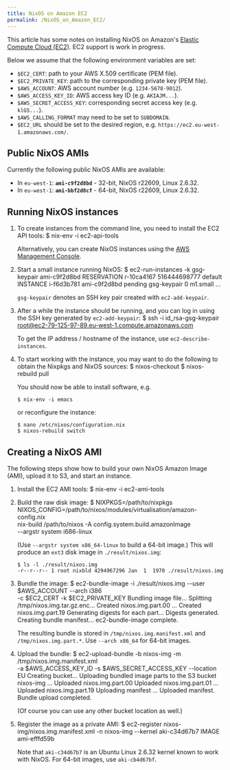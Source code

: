 ```yaml
---
title: NixOS on Amazon EC2
permalink: /NixOS_on_Amazon_EC2/
---
```


This article has some notes on installing NixOS on Amazon's [Elastic Compute Cloud (EC2)](http://aws.amazon.com/ec2/). EC2 support is work in progress.

Below we assume that the following environment variables are set:

-   `$EC2_CERT`: path to your AWS X.509 certificate (PEM file).
-   `$EC2_PRIVATE_KEY`: path to the corresponding private key (PEM file).
-   `$AWS_ACCOUNT`: AWS account number (e.g. `1234-5678-9012`).
-   `$AWS_ACCESS_KEY_ID`: AWS access key ID (e.g. `AKIAJM...`).
-   `$AWS_SECRET_ACCESS_KEY`: corresponding secret access key (e.g. `klG5...`).
-   `$AWS_CALLING_FORMAT` may need to be set to `SUBDOMAIN`.
-   `$EC2_URL` should be set to the desired region, e.g. `https://ec2.eu-west-1.amazonaws.com/`.

Public NixOS AMIs
-----------------

Currently the following public NixOS AMIs are available:

-   In `eu-west-1`: <strong>`ami-c9f2d8bd`</strong> - 32-bit, NixOS r22609, Linux 2.6.32.
-   In `eu-west-1`: <strong>`ami-bbf2d8cf`</strong> - 64-bit, NixOS r22609, Linux 2.6.32.

Running NixOS instances
-----------------------

1.  To create instances from the command line, you need to install the EC2 API tools:
        $ nix-env -i ec2-api-tools

    Alternatively, you can create NixOS instances using the [AWS Management Console](http://aws.amazon.com/console/).

2.  Start a small instance running NixOS:
        $ ec2-run-instances -k gsg-keypair ami-c9f2d8bd
        RESERVATION  r-10ca4167  516444698777  default
        INSTANCE     i-f6d3b781  ami-c9f2d8bd  pending gsg-keypair  0 m1.small ...

    `gsg-keypair` denotes an SSH key pair created with `ec2-add-keypair`.

3.  After a while the instance should be running, and you can log in using the SSH key generated by `ec2-add-keypair`:
        $ ssh -i id_rsa-gsg-keypair root@ec2-79-125-97-89.eu-west-1.compute.amazonaws.com

    To get the IP address / hostname of the instance, use `ec2-describe-instances`.

4.  To start working with the instance, you may want to do the following to obtain the Nixpkgs and NixOS sources:
        $ nixos-checkout
        $ nixos-rebuild pull

    You should now be able to install software, e.g.

        $ nix-env -i emacs

    or reconfigure the instance:

        $ nano /etc/nixos/configuration.nix
        $ nixos-rebuild switch

Creating a NixOS AMI
--------------------

The following steps show how to build your own NixOS Amazon Image (AMI), upload it to S3, and start an instance.

1.  Install the EC2 AMI tools:
        $ nix-env -i ec2-ami-tools

2.  Build the raw disk image:
        $ NIXPKGS=/path/to/nixpkgs NIXOS_CONFIG=/path/to/nixos/modules/virtualisation/amazon-config.nix \
            nix-build /path/to/nixos -A config.system.build.amazonImage \
            --argstr system i686-linux

    (Use `--argstr system x86_64-linux` to build a 64-bit image.) This will produce an `ext3` disk image in `./result/nixos.img`:

        $ ls -l ./result/nixos.img
        -r--r--r-- 1 root nixbld 4294967296 Jan  1  1970 ./result/nixos.img

3.  Bundle the image:
        $ ec2-bundle-image -i ./result/nixos.img --user $AWS_ACCOUNT --arch i386 \
            -c $EC2_CERT -k $EC2_PRIVATE_KEY
        Bundling image file...
        Splitting /tmp/nixos.img.tar.gz.enc...
        Created nixos.img.part.00
        ...
        Created nixos.img.part.19
        Generating digests for each part...
        Digests generated.
        Creating bundle manifest...
        ec2-bundle-image complete.

    The resulting bundle is stored in `/tmp/nixos.img.manifest.xml` and `/tmp/nixos.img.part.*`. Use `--arch x86_64` for 64-bit images.

4.  Upload the bundle:
        $ ec2-upload-bundle -b nixos-img -m /tmp/nixos.img.manifest.xml \
            -a $AWS_ACCESS_KEY_ID -s $AWS_SECRET_ACCESS_KEY --location EU
        Creating bucket...
        Uploading bundled image parts to the S3 bucket nixos-img ...
        Uploaded nixos.img.part.00
        Uploaded nixos.img.part.01
        ...
        Uploaded nixos.img.part.19
        Uploading manifest ...
        Uploaded manifest.
        Bundle upload completed.

    (Of course you can use any other bucket location as well.)

5.  Register the image as a private AMI:
        $ ec2-register nixos-img/nixos.img.manifest.xml -n nixos-img --kernel aki-c34d67b7
        IMAGE   ami-efffd59b

    Note that `aki-c34d67b7` is an Ubuntu Linux 2.6.32 kernel known to work with NixOS. For 64-bit images, use `aki-cb4d67bf`.

